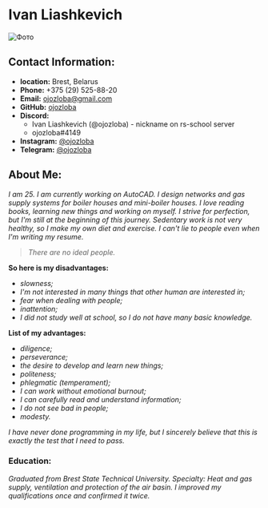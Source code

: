 # **Ivan Liashkevich**
![Фото](https://sun9-35.userapi.com/s/v1/ig2/vPeQwvJn5jSAdgFEAJtQjaSug7jbdlE5tdRGxFLa4IOnEz9c5hBAoTAQk_ShD0BUDHYUGRHqNiS0eUp9c9aGFbaY.jpg?size=609x720&quality=95&type=album)
## **Contact Information:**

* **location:** Brest, Belarus
* **Phone:** +375 (29) 525-88-20
* **Email:** ojozloba@gmail.com
* **GitHub:** [ojozloba](https://github.com/ojozloba)
* **Discord:**
  * Ivan Liashkevich (@ojozloba) - nickname on rs-school server
  * ojozloba#4149 
* **Instagram:** [@ojozloba](https://www.instagram.com/ojozloba/)
* **Telegram:** [@ojozloba](https://t.me/ojozloba)

## **About Me:**
*I am 25. I am currently working on AutoCAD. I design networks and gas supply systems for boiler houses and mini-boiler houses.
I love reading books, learning new things and working on myself. I strive for perfection, but I'm still at the beginning of this journey. Sedentary work is not very healthy, so I make my own diet and exercise. 
I can't lie to people even when I'm writing my resume.*

> *There are no ideal people.*

**So here is my disadvantages:**
* *slowness;*
* *I'm not interested in many things that other human are interested in;*
* *fear when dealing with people;*
* *inattention;*
* *I did not study well at school, so I do not have many basic knowledge.*

**List of my advantages:**
* *diligence;*
* *perseverance;*
* *the desire to develop and learn new things;*
* *politeness;*
* *phlegmatic (temperament);*
* *I can work without emotional burnout;*
* *I can carefully read and understand information;*
* *I do not see bad in people;*
* *modesty.*

*I have never done programming in my life, but I sincerely believe that this is exactly the test that I need to pass.*

### **Education:**
*Graduated from Brest State Technical University. Specialty: Heat and gas supply, ventilation and protection of the air basin.
I improved my qualifications once and confirmed it twice.*
